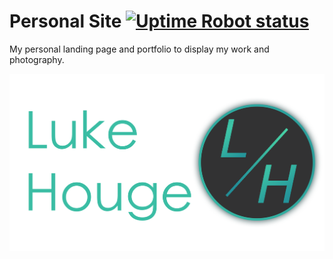 # Personal Site [![Uptime Robot status](https://img.shields.io/uptimerobot/status/m779426128-6b6e81ed8dc987db17d4cad2.svg)](https://status.lukehouge.com/)

My personal landing page and portfolio to display my work and photography.

![LH logo](https://raw.githubusercontent.com/LukeHouge/Personal-Site/master/logo.png)
